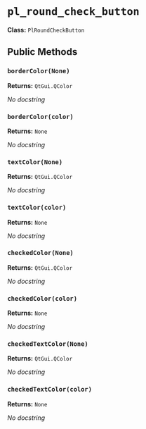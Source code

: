 # `pl_round_check_button`

**Class:** `PlRoundCheckButton`

## Public Methods

### `borderColor(None)`
**Returns:** `QtGui.QColor`

_No docstring_

### `borderColor(color)`
**Returns:** `None`

_No docstring_

### `textColor(None)`
**Returns:** `QtGui.QColor`

_No docstring_

### `textColor(color)`
**Returns:** `None`

_No docstring_

### `checkedColor(None)`
**Returns:** `QtGui.QColor`

_No docstring_

### `checkedColor(color)`
**Returns:** `None`

_No docstring_

### `checkedTextColor(None)`
**Returns:** `QtGui.QColor`

_No docstring_

### `checkedTextColor(color)`
**Returns:** `None`

_No docstring_